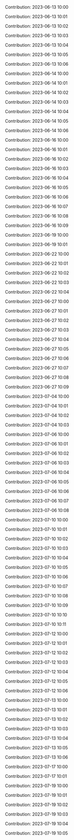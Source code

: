 Contribution: 2023-06-13 10:00

Contribution: 2023-06-13 10:01

Contribution: 2023-06-13 10:02

Contribution: 2023-06-13 10:03

Contribution: 2023-06-13 10:04

Contribution: 2023-06-13 10:05

Contribution: 2023-06-13 10:06

Contribution: 2023-06-14 10:00

Contribution: 2023-06-14 10:01

Contribution: 2023-06-14 10:02

Contribution: 2023-06-14 10:03

Contribution: 2023-06-14 10:04

Contribution: 2023-06-14 10:05

Contribution: 2023-06-14 10:06

Contribution: 2023-06-16 10:00

Contribution: 2023-06-16 10:01

Contribution: 2023-06-16 10:02

Contribution: 2023-06-16 10:03

Contribution: 2023-06-16 10:04

Contribution: 2023-06-16 10:05

Contribution: 2023-06-16 10:06

Contribution: 2023-06-16 10:07

Contribution: 2023-06-16 10:08

Contribution: 2023-06-16 10:09

Contribution: 2023-06-19 10:00

Contribution: 2023-06-19 10:01

Contribution: 2023-06-22 10:00

Contribution: 2023-06-22 10:01

Contribution: 2023-06-22 10:02

Contribution: 2023-06-22 10:03

Contribution: 2023-06-22 10:04

Contribution: 2023-06-27 10:00

Contribution: 2023-06-27 10:01

Contribution: 2023-06-27 10:02

Contribution: 2023-06-27 10:03

Contribution: 2023-06-27 10:04

Contribution: 2023-06-27 10:05

Contribution: 2023-06-27 10:06

Contribution: 2023-06-27 10:07

Contribution: 2023-06-27 10:08

Contribution: 2023-06-27 10:09

Contribution: 2023-07-04 10:00

Contribution: 2023-07-04 10:01

Contribution: 2023-07-04 10:02

Contribution: 2023-07-04 10:03

Contribution: 2023-07-06 10:00

Contribution: 2023-07-06 10:01

Contribution: 2023-07-06 10:02

Contribution: 2023-07-06 10:03

Contribution: 2023-07-06 10:04

Contribution: 2023-07-06 10:05

Contribution: 2023-07-06 10:06

Contribution: 2023-07-06 10:07

Contribution: 2023-07-06 10:08

Contribution: 2023-07-10 10:00

Contribution: 2023-07-10 10:01

Contribution: 2023-07-10 10:02

Contribution: 2023-07-10 10:03

Contribution: 2023-07-10 10:04

Contribution: 2023-07-10 10:05

Contribution: 2023-07-10 10:06

Contribution: 2023-07-10 10:07

Contribution: 2023-07-10 10:08

Contribution: 2023-07-10 10:09

Contribution: 2023-07-10 10:10

Contribution: 2023-07-10 10:11

Contribution: 2023-07-12 10:00

Contribution: 2023-07-12 10:01

Contribution: 2023-07-12 10:02

Contribution: 2023-07-12 10:03

Contribution: 2023-07-12 10:04

Contribution: 2023-07-12 10:05

Contribution: 2023-07-12 10:06

Contribution: 2023-07-13 10:00

Contribution: 2023-07-13 10:01

Contribution: 2023-07-13 10:02

Contribution: 2023-07-13 10:03

Contribution: 2023-07-13 10:04

Contribution: 2023-07-13 10:05

Contribution: 2023-07-13 10:06

Contribution: 2023-07-17 10:00

Contribution: 2023-07-17 10:01

Contribution: 2023-07-19 10:00

Contribution: 2023-07-19 10:01

Contribution: 2023-07-19 10:02

Contribution: 2023-07-19 10:03

Contribution: 2023-07-19 10:04

Contribution: 2023-07-19 10:05

